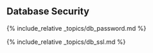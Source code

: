 ## Database Security

{% include_relative _topics/db_password.md %}

{% include_relative _topics/db_ssl.md %}
